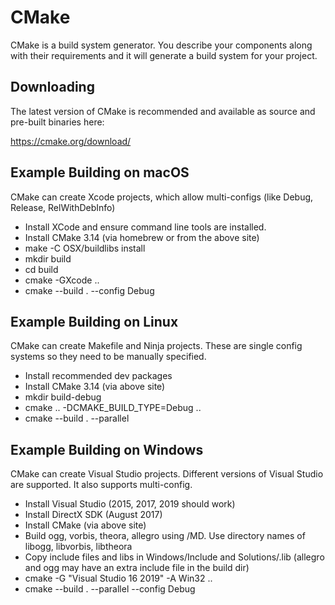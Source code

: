 # CMake

CMake is a build system generator. You describe your components along with their requirements and it will generate a build system for your project.


## Downloading

The latest version of CMake is recommended and available as source and pre-built binaries here:

https://cmake.org/download/


## Example Building on macOS

CMake can create Xcode projects, which allow multi-configs (like Debug, Release, RelWithDebInfo)

 - Install XCode and ensure command line tools are installed.
 - Install CMake 3.14 (via homebrew or from the above site)
 - make -C OSX/buildlibs install 
 - mkdir build
 - cd build
 - cmake -GXcode ..
 - cmake --build . --config Debug


## Example Building on Linux

CMake can create Makefile and Ninja projects. These are single config systems so they need to be manually specified.

 - Install recommended dev packages
 - Install CMake 3.14 (via above site)
 - mkdir build-debug
 - cmake .. -DCMAKE_BUILD_TYPE=Debug ..
 - cmake --build . --parallel


## Example Building on Windows

CMake can create Visual Studio projects. Different versions of Visual Studio are supported. It also supports multi-config.

 - Install Visual Studio (2015, 2017, 2019 should work)
 - Install DirectX SDK (August 2017)
 - Install CMake (via above site)
 - Build ogg, vorbis, theora, allegro using /MD. Use directory names of libogg, libvorbis, libtheora
 - Copy include files and libs in Windows/Include and Solutions/.lib (allegro and ogg may have an extra include file in the build dir)
 - cmake -G "Visual Studio 16 2019" -A Win32 ..
 - cmake --build . --parallel --config Debug
